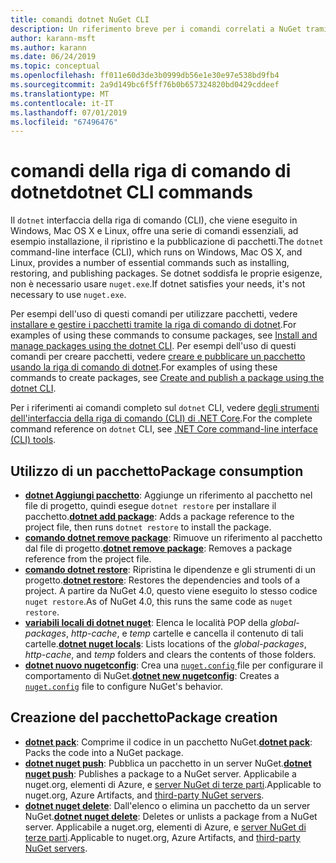 ```yaml
---
title: comandi dotnet NuGet CLI
description: Un riferimento breve per i comandi correlati a NuGet tramite l'interfaccia della riga di comando di dotnet.
author: karann-msft
ms.author: karann
ms.date: 06/24/2019
ms.topic: conceptual
ms.openlocfilehash: ff011e60d3de3b0999db56e1e30e97e538bd9fb4
ms.sourcegitcommit: 2a9d149bc6f5ff76b0b657324820bd0429cddeef
ms.translationtype: MT
ms.contentlocale: it-IT
ms.lasthandoff: 07/01/2019
ms.locfileid: "67496476"
---
```

# <a name="dotnet-cli-commands"></a><span data-ttu-id="04e66-103">comandi della riga di comando di dotnet</span><span class="sxs-lookup"><span data-stu-id="04e66-103">dotnet CLI commands</span></span>

<span data-ttu-id="04e66-104">Il `dotnet` interfaccia della riga di comando (CLI), che viene eseguito in Windows, Mac OS X e Linux, offre una serie di comandi essenziali, ad esempio installazione, il ripristino e la pubblicazione di pacchetti.</span><span class="sxs-lookup"><span data-stu-id="04e66-104">The `dotnet` command-line interface (CLI), which runs on Windows, Mac OS X, and Linux, provides a number of essential commands such as installing, restoring, and publishing packages.</span></span> <span data-ttu-id="04e66-105">Se dotnet soddisfa le proprie esigenze, non è necessario usare `nuget.exe`.</span><span class="sxs-lookup"><span data-stu-id="04e66-105">If dotnet satisfies your needs, it's not necessary to use `nuget.exe`.</span></span>

<span data-ttu-id="04e66-106">Per esempi dell'uso di questi comandi per utilizzare pacchetti, vedere [installare e gestire i pacchetti tramite la riga di comando di dotnet](../consume-packages/install-use-packages-dotnet-cli.md).</span><span class="sxs-lookup"><span data-stu-id="04e66-106">For examples of using these commands to consume packages, see [Install and manage packages using the dotnet CLI](../consume-packages/install-use-packages-dotnet-cli.md).</span></span> <span data-ttu-id="04e66-107">Per esempi dell'uso di questi comandi per creare pacchetti, vedere [creare e pubblicare un pacchetto usando la riga di comando di dotnet](../quickstart/create-and-publish-a-package-using-the-dotnet-cli.md).</span><span class="sxs-lookup"><span data-stu-id="04e66-107">For examples of using these commands to create packages, see [Create and publish a package using the dotnet CLI](../quickstart/create-and-publish-a-package-using-the-dotnet-cli.md).</span></span>

<span data-ttu-id="04e66-108">Per i riferimenti ai comandi completo sul `dotnet` CLI, vedere [degli strumenti dell'interfaccia della riga di comando (CLI) di .NET Core](/dotnet/core/tools/?tabs=netcore2x).</span><span class="sxs-lookup"><span data-stu-id="04e66-108">For the complete command reference on `dotnet` CLI, see [.NET Core command-line interface (CLI) tools](/dotnet/core/tools/?tabs=netcore2x).</span></span>

## <a name="package-consumption"></a><span data-ttu-id="04e66-109">Utilizzo di un pacchetto</span><span class="sxs-lookup"><span data-stu-id="04e66-109">Package consumption</span></span>

- <span data-ttu-id="04e66-110">[**dotnet Aggiungi pacchetto**](/dotnet/core/tools/dotnet-add-package): Aggiunge un riferimento al pacchetto nel file di progetto, quindi esegue `dotnet restore` per installare il pacchetto.</span><span class="sxs-lookup"><span data-stu-id="04e66-110">[**dotnet add package**](/dotnet/core/tools/dotnet-add-package): Adds a package reference to the project file, then runs `dotnet restore` to install the package.</span></span>
- <span data-ttu-id="04e66-111">[**comando dotnet remove package**](/dotnet/core/tools/dotnet-remove-package): Rimuove un riferimento al pacchetto dal file di progetto.</span><span class="sxs-lookup"><span data-stu-id="04e66-111">[**dotnet remove package**](/dotnet/core/tools/dotnet-remove-package): Removes a package reference from the project file.</span></span>
- <span data-ttu-id="04e66-112">[**comando dotnet restore**](/dotnet/core/tools/dotnet-restore?tabs=netcore2x): Ripristina le dipendenze e gli strumenti di un progetto.</span><span class="sxs-lookup"><span data-stu-id="04e66-112">[**dotnet restore**](/dotnet/core/tools/dotnet-restore?tabs=netcore2x): Restores the dependencies and tools of a project.</span></span> <span data-ttu-id="04e66-113">A partire da NuGet 4.0, questo viene eseguito lo stesso codice `nuget restore`.</span><span class="sxs-lookup"><span data-stu-id="04e66-113">As of NuGet 4.0, this runs the same code as `nuget restore`.</span></span>
- <span data-ttu-id="04e66-114">[**variabili locali di dotnet nuget**](/dotnet/core/tools/dotnet-nuget-locals): Elenca le località POP della *global-packages*, *http-cache*, e *temp* cartelle e cancella il contenuto di tali cartelle.</span><span class="sxs-lookup"><span data-stu-id="04e66-114">[**dotnet nuget locals**](/dotnet/core/tools/dotnet-nuget-locals): Lists locations of the *global-packages*, *http-cache*, and *temp* folders and clears the contents of those folders.</span></span>
- <span data-ttu-id="04e66-115">[**dotnet nuovo nugetconfig**](/dotnet/core/tools/dotnet-new): Crea una [ `nuget.config` ](../reference/nuget-config-file.md) file per configurare il comportamento di NuGet.</span><span class="sxs-lookup"><span data-stu-id="04e66-115">[**dotnet new nugetconfig**](/dotnet/core/tools/dotnet-new): Creates a [`nuget.config`](../reference/nuget-config-file.md) file to configure NuGet's behavior.</span></span>

## <a name="package-creation"></a><span data-ttu-id="04e66-116">Creazione del pacchetto</span><span class="sxs-lookup"><span data-stu-id="04e66-116">Package creation</span></span>

- <span data-ttu-id="04e66-117">[**dotnet pack**](/dotnet/core/tools/dotnet-pack?tabs=netcore2x): Comprime il codice in un pacchetto NuGet.</span><span class="sxs-lookup"><span data-stu-id="04e66-117">[**dotnet pack**](/dotnet/core/tools/dotnet-pack?tabs=netcore2x): Packs the code into a NuGet package.</span></span>
- <span data-ttu-id="04e66-118">[**dotnet nuget push**](/dotnet/core/tools/dotnet-nuget-push): Pubblica un pacchetto in un server NuGet.</span><span class="sxs-lookup"><span data-stu-id="04e66-118">[**dotnet nuget push**](/dotnet/core/tools/dotnet-nuget-push): Publishes a package to a NuGet server.</span></span> <span data-ttu-id="04e66-119">Applicabile a nuget.org, elementi di Azure, e [server NuGet di terze parti](../hosting-packages/overview.md).</span><span class="sxs-lookup"><span data-stu-id="04e66-119">Applicable to nuget.org, Azure Artifacts, and [third-party NuGet servers](../hosting-packages/overview.md).</span></span>
- <span data-ttu-id="04e66-120">[**dotnet nuget delete**](/dotnet/core/tools/dotnet-nuget-delete): Dall'elenco o elimina un pacchetto da un server NuGet.</span><span class="sxs-lookup"><span data-stu-id="04e66-120">[**dotnet nuget delete**](/dotnet/core/tools/dotnet-nuget-delete): Deletes or unlists a package from a NuGet server.</span></span> <span data-ttu-id="04e66-121">Applicabile a nuget.org, elementi di Azure, e [server NuGet di terze parti](../hosting-packages/overview.md).</span><span class="sxs-lookup"><span data-stu-id="04e66-121">Applicable to nuget.org, Azure Artifacts, and [third-party NuGet servers](../hosting-packages/overview.md).</span></span>

